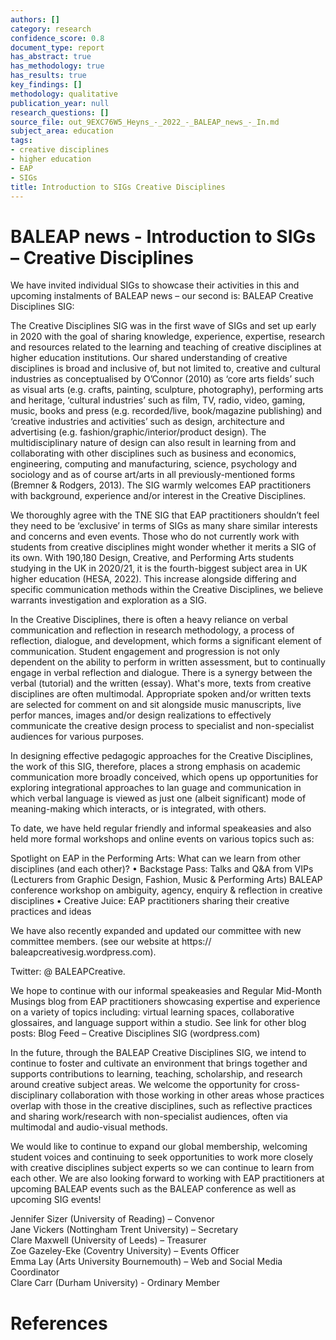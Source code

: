 ```yaml
---
authors: []
category: research
confidence_score: 0.8
document_type: report
has_abstract: true
has_methodology: true
has_results: true
key_findings: []
methodology: qualitative
publication_year: null
research_questions: []
source_file: out_9EXC76W5_Heyns_-_2022_-_BALEAP_news_-_In.md
subject_area: education
tags:
- creative disciplines
- higher education
- EAP
- SIGs
title: Introduction to SIGs Creative Disciplines
---
```


# BALEAP news - Introduction to SIGs – Creative Disciplines

We have invited individual SIGs to showcase their activities in this and upcoming instalments of BALEAP news – our second is: BALEAP Creative Disciplines SIG:

The Creative Disciplines SIG was in the first wave of SIGs and set up early in 2020 with the goal of sharing knowledge, experience, expertise, research and resources related to the learning and teaching of creative disciplines at higher education institutions. Our shared understanding of creative disciplines is broad and inclusive of, but not limited to, creative and cultural industries as conceptualised by O’Connor (2010) as ‘core arts fields’ such as visual arts (e.g. crafts, painting, sculpture, photography), performing arts and heritage, ‘cultural industries’ such as film, TV, radio, video, gaming, music, books and press (e.g. recorded/live, book/magazine publishing) and ‘creative industries and activities’ such as design, architecture and advertising (e.g. fashion/graphic/interior/product design). The multidisciplinary nature of design can also result in learning from and collaborating with other disciplines such as business and economics, engineering, computing and manufacturing, science, psychology and sociology and as of course art/arts in all previously-mentioned forms (Bremner & Rodgers, 2013). The SIG warmly welcomes EAP practitioners with background, experience and/or interest in the Creative Disciplines.

We thoroughly agree with the TNE SIG that EAP practitioners shouldn’t feel they need to be ‘exclusive’ in terms of SIGs as many share similar interests and concerns and even events. Those who do not currently work with students from creative disciplines might wonder whether it merits a SIG of its own. With 190,180 Design, Creative, and Performing Arts students studying in the UK in 2020/21, it is the fourth-biggest subject area in UK higher education (HESA, 2022). This increase alongside differing and specific communication methods within the Creative Disciplines, we believe warrants investigation and exploration as a SIG.

In the Creative Disciplines, there is often a heavy reliance on verbal communication and reflection in research methodology, a process of reflection, dialogue, and development, which forms a significant element of communication. Student engagement and progression is not only dependent on the ability to perform in written assessment, but to continually engage in verbal reflection and dialogue. There is a synergy between the verbal (tutorial) and the written (essay). What's more, texts from creative disciplines are often multimodal. Appropriate spoken and/or written texts are selected for comment on and sit alongside music manuscripts, live perfor mances, images and/or design realizations to effectively communicate the creative design process to specialist and non-specialist audiences for various purposes.

In designing effective pedagogic approaches for the Creative Disciplines, the work of this SIG, therefore, places a strong emphasis on academic communication more broadly conceived, which opens up opportunities for exploring integrational approaches to lan guage and communication in which verbal language is viewed as just one (albeit significant) mode of meaning-making which interacts, or is integrated, with others.

To date, we have held regular friendly and informal speakeasies and also held more formal workshops and online events on various topics such as:

Spotlight on EAP in the Performing Arts: What can we learn from other disciplines (and each other)? $\bullet$ Backstage Pass: Talks and Q&A from VIPs (Lecturers from Graphic Design, Fashion, Music & Performing Arts) BALEAP conference workshop on ambiguity, agency, enquiry & reflection in creative disciplines $\bullet$ Creative Juice: EAP practitioners sharing their creative practices and ideas

We have also recently expanded and updated our committee with new committee members. (see our website at https:// baleapcreativesig.wordpress.com).

Twitter: $@$ BALEAPCreative.

We hope to continue with our informal speakeasies and Regular Mid-Month Musings blog from EAP practitioners showcasing expertise and experience on a variety of topics including: virtual learning spaces, collaborative glossaires, and language support within a studio. See link for other blog posts: Blog Feed – Creative Disciplines SIG (wordpress.com)

In the future, through the BALEAP Creative Disciplines SIG, we intend to continue to foster and cultivate an environment that brings together and supports contributions to learning, teaching, scholarship, and research around creative subject areas. We welcome the opportunity for cross-disciplinary collaboration with those working in other areas whose practices overlap with those in the creative disciplines, such as reflective practices and sharing work/research with non-specialist audiences, often via multimodal and audio-visual methods.

We would like to continue to expand our global membership, welcoming student voices and continuing to seek opportunities to work more closely with creative disciplines subject experts so we can continue to learn from each other. We are also looking forward to working with EAP practitioners at upcoming BALEAP events such as the BALEAP conference as well as upcoming SIG events!

Jennifer Sizer (University of Reading) – Convenor   
Jane Vickers (Nottingham Trent University) – Secretary   
Clare Maxwell (University of Leeds) – Treasurer   
Zoe Gazeley-Eke (Coventry University) – Events Officer   
Emma Lay (Arts University Bournemouth) – Web and Social Media Coordinator   
Clare Carr (Durham University) - Ordinary Member

# References